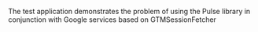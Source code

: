 The test application demonstrates the problem of using the Pulse library in conjunction with Google services based on GTMSessionFetcher
